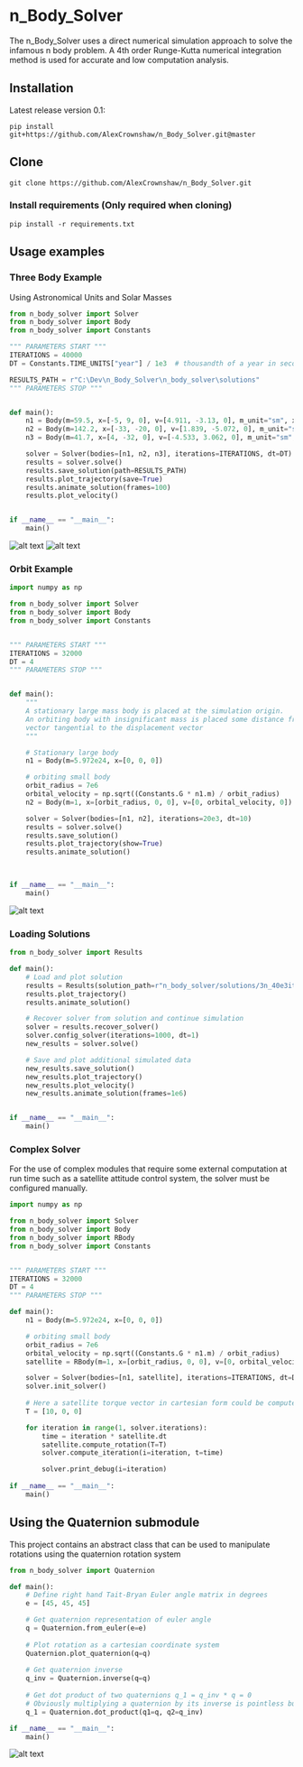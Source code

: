 # n_Body_Solver
The n_Body_Solver uses a direct numerical simulation approach to solve the infamous n body problem. 
A 4th order Runge-Kutta numerical integration method is used for accurate and low computation analysis. 
## Installation
Latest release version 0.1:
```commandline
pip install git+https://github.com/AlexCrownshaw/n_Body_Solver.git@master
```
## Clone
```commandLine
git clone https://github.com/AlexCrownshaw/n_Body_Solver.git
```
### Install requirements (Only required when cloning)
```commandline
pip install -r requirements.txt
```
## Usage examples

### Three Body Example
Using Astronomical Units and Solar Masses
```python
from n_body_solver import Solver
from n_body_solver import Body
from n_body_solver import Constants

""" PARAMETERS START """
ITERATIONS = 40000
DT = Constants.TIME_UNITS["year"] / 1e3  # thousandth of a year in seconds

RESULTS_PATH = r"C:\Dev\n_Body_Solver\n_body_solver\solutions"
""" PARAMETERS STOP """


def main():
    n1 = Body(m=59.5, x=[-5, 9, 0], v=[4.911, -3.13, 0], m_unit="sm", x_unit="au", v_unit="kmps")
    n2 = Body(m=142.2, x=[-33, -20, 0], v=[1.839, -5.072, 0], m_unit="sm", x_unit="au", v_unit="kmps")
    n3 = Body(m=41.7, x=[4, -32, 0], v=[-4.533, 3.062, 0], m_unit="sm", x_unit="au", v_unit="kmps")

    solver = Solver(bodies=[n1, n2, n3], iterations=ITERATIONS, dt=DT)
    results = solver.solve()
    results.save_solution(path=RESULTS_PATH)
    results.plot_trajectory(save=True)
    results.animate_solution(frames=100)
    results.plot_velocity()


if __name__ == "__main__":
    main()
```

![alt text](https://github.com/AlexCrownshaw/n_Body_Solver/blob/master/n_body_solver/solutions/3n_40e3iter_1261568460et_30-09-23_14-55-05/Plots/Solution_Animation_3n.gif "Three body Solution")
![alt text](https://github.com/AlexCrownshaw/n_Body_Solver/blob/master/n_body_solver/solutions/3n_40e3iter_1261568460et_30-09-23_14-55-05/Plots/Velocity_Mag_3n_[0,40000]iter_rng.png "Three body Velocity")

### Orbit Example

```python
import numpy as np

from n_body_solver import Solver
from n_body_solver import Body
from n_body_solver import Constants


""" PARAMETERS START """
ITERATIONS = 32000
DT = 4
""" PARAMETERS STOP """


def main():
    """
    A stationary large mass body is placed at the simulation origin.
    An orbiting body with insignificant mass is placed some distance from the origin with a velocity
    vector tangential to the displacement vector
    """

    # Stationary large body
    n1 = Body(m=5.972e24, x=[0, 0, 0])

    # orbiting small body
    orbit_radius = 7e6
    orbital_velocity = np.sqrt((Constants.G * n1.m) / orbit_radius)
    n2 = Body(m=1, x=[orbit_radius, 0, 0], v=[0, orbital_velocity, 0])

    solver = Solver(bodies=[n1, n2], iterations=20e3, dt=10)
    results = solver.solve()
    results.save_solution()
    results.plot_trajectory(show=True)
    results.animate_solution()


    
if __name__ == "__main__":
    main()
```

![alt text](https://github.com/AlexCrownshaw/n_Body_Solver/blob/master/n_body_solver/solutions/2n_20e3iter_199990et_24-09-23_14-42-17/Plots/Solution_Animation_2n.gif "TOrbit Solution")

### Loading Solutions

```python
from n_body_solver import Results

def main():
    # Load and plot solution
    results = Results(solution_path=r"n_body_solver/solutions/3n_40e3iter_2523136920et_15-09-23_17-39-54")
    results.plot_trajectory()
    results.animate_solution()

    # Recover solver from solution and continue simulation
    solver = results.recover_solver()
    solver.config_solver(iterations=1000, dt=1)
    new_results = solver.solve()

    # Save and plot additional simulated data
    new_results.save_solution()
    new_results.plot_trajectory()
    new_results.plot_velocity()
    new_results.animate_solution(frames=1e6)


if __name__ == "__main__":
    main()
```

### Complex Solver
For the use of complex modules that require some external computation at run time such as a satellite attitude control system, the solver must be configured manually.
```python
import numpy as np

from n_body_solver import Solver
from n_body_solver import Body
from n_body_solver import RBody
from n_body_solver import Constants


""" PARAMETERS START """
ITERATIONS = 32000
DT = 4
""" PARAMETERS STOP """

def main():
    n1 = Body(m=5.972e24, x=[0, 0, 0])

    # orbiting small body
    orbit_radius = 7e6
    orbital_velocity = np.sqrt((Constants.G * n1.m) / orbit_radius)
    satellite = RBody(m=1, x=[orbit_radius, 0, 0], v=[0, orbital_velocity, 0], i=[0.1, 0.1, 0.1])

    solver = Solver(bodies=[n1, satellite], iterations=ITERATIONS, dt=DT)
    solver.init_solver()
    
    # Here a satellite torque vector in cartesian form could be computed by a simulated control system
    T = [10, 0, 0]

    for iteration in range(1, solver.iterations):
        time = iteration * satellite.dt
        satellite.compute_rotation(T=T)
        solver.compute_iteration(i=iteration, t=time)

        solver.print_debug(i=iteration)
        
if __name__ == "__main__":
    main()

```

## Using the Quaternion submodule
This project contains an abstract class that can be used to manipulate rotations using the quaternion rotation system
```python
from n_body_solver import Quaternion

def main():
    # Define right hand Tait-Bryan Euler angle matrix in degrees
    e = [45, 45, 45]

    # Get quaternion representation of euler angle
    q = Quaternion.from_euler(e=e)
    
    # Plot rotation as a cartesian coordinate system
    Quaternion.plot_quaternion(q=q)
    
    # Get quaternion inverse
    q_inv = Quaternion.inverse(q=q)
    
    # Get dot product of two quaternions q_1 = q_inv * q = 0
    # Obviously multiplying a quaternion by its inverse is pointless but it shows a dot_product usage example
    q_1 = Quaternion.dot_product(q1=q, q2=q_inv)

if __name__ == "__main__":
    main()
```

![alt text](https://github.com/AlexCrownshaw/n_Body_Solver/blob/master/n_body_solver/solutions/Quaternions/Quaternion_rotation_plot.png "TOrbit Solution")

